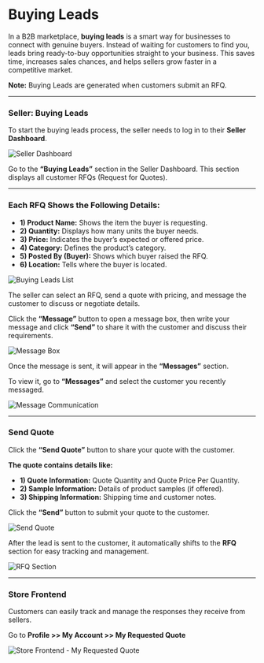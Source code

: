 # Buying Leads

In a B2B marketplace, **buying leads** is a smart way for businesses to connect with genuine buyers. Instead of waiting for customers to find you, leads bring ready-to-buy opportunities straight to your business. This saves time, increases sales chances, and helps sellers grow faster in a competitive market.

**Note:** Buying Leads are generated when customers submit an RFQ.

---

### Seller: Buying Leads

To start the buying leads process, the seller needs to log in to their **Seller Dashboard**.

<img src="/images/b2b-marketplace/1-seller-dashbord.png" alt="Seller Dashboard" />

Go to the **“Buying Leads”** section in the Seller Dashboard. This section displays all customer RFQs (Request for Quotes).

---

### Each RFQ Shows the Following Details:

- **1) Product Name:** Shows the item the buyer is requesting.
- **2) Quantity:** Displays how many units the buyer needs.
- **3) Price:** Indicates the buyer’s expected or offered price.
- **4) Category:** Defines the product’s category.
- **5) Posted By (Buyer):** Shows which buyer raised the RFQ.
- **6) Location:** Tells where the buyer is located.

<img src="/images/b2b-marketplace/2-buying-leads.png" alt="Buying Leads List" />

The seller can select an RFQ, send a quote with pricing, and message the customer to discuss or negotiate details.

Click the **“Message”** button to open a message box, then write your message and click **“Send”** to share it with the customer and discuss their requirements.

<img src="/images/b2b-marketplace/3-message-box.png" alt="Message Box" />

Once the message is sent, it will appear in the **“Messages”** section.

To view it, go to **“Messages”** and select the customer you recently messaged.

<img src="/images/b2b-marketplace/4-message-communication.png" alt="Message Communication" />

---

### Send Quote

Click the **“Send Quote”** button to share your quote with the customer.

**The quote contains details like:**
- **1) Quote Information:** Quote Quantity and Quote Price Per Quantity.
- **2) Sample Information:** Details of product samples (if offered).
- **3) Shipping Information:** Shipping time and customer notes.

Click the **“Send”** button to submit your quote to the customer.

<img src="/images/b2b-marketplace/5-send-quote.png" alt="Send Quote" />

After the lead is sent to the customer, it automatically shifts to the **RFQ** section for easy tracking and management.

<img src="/images/b2b-marketplace/6-rfq.png" alt="RFQ Section" />

---

### Store Frontend

Customers can easily track and manage the responses they receive from sellers.

Go to **Profile >> My Account >> My Requested Quote**

<img src="/images/b2b-marketplace/7-store-frontend.png" alt="Store Frontend - My Requested Quote" />
